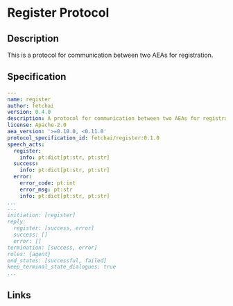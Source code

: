 # Register Protocol

## Description

This is a protocol for communication between two AEAs for registration.

## Specification

```yaml
---
name: register
author: fetchai
version: 0.4.0
description: A protocol for communication between two AEAs for registration.
license: Apache-2.0
aea_version: '>=0.10.0, <0.11.0'
protocol_specification_id: fetchai/register:0.1.0
speech_acts:
  register:
    info: pt:dict[pt:str, pt:str]
  success:
    info: pt:dict[pt:str, pt:str]
  error:
    error_code: pt:int
    error_msg: pt:str
    info: pt:dict[pt:str, pt:str]
...
---
initiation: [register]
reply:
  register: [success, error]
  success: []
  error: []
termination: [success, error]
roles: {agent}
end_states: [successful, failed]
keep_terminal_state_dialogues: true
...
```

## Links
